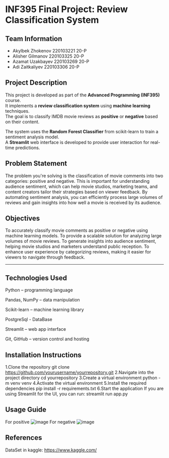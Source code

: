 # INF395 Final Project: Review Classification System

## Team Information

- Akylbek Zhokenov 220103221 20-P
- Alisher Gilmanov 220103325 20-P
- Azamat Uzakbayev 220103269 20-P
- Adi Zaitkaliyev  220103306 20-P

## Project Description

This project is developed as part of the **Advanced Programming (INF395)** course.  
It implements a **review classification system** using **machine learning** techniques.  
The goal is to classify IMDB movie reviews as **positive** or **negative** based on their content.

The system uses the **Random Forest Classifier** from scikit-learn to train a sentiment analysis model.  
A **Streamlit** web interface is developed to provide user interaction for real-time predictions.

## Problem Statement

The problem you're solving is the classification of movie comments into two categories: positive and negative. This is important for understanding audience sentiment, which can help movie studios, marketing teams, and content creators tailor their strategies based on viewer feedback. By automating sentiment analysis, you can efficiently process large volumes of reviews and gain insights into how well a movie is received by its audience.

## Objectives

To accurately classify movie comments as positive or negative using machine learning models.
To provide a scalable solution for analyzing large volumes of movie reviews.
To generate insights into audience sentiment, helping movie studios and marketers understand public reception.
To enhance user experience by categorizing reviews, making it easier for viewers to navigate through feedback.

---

## Technologies Used
Python – programming language

Pandas, NumPy – data manipulation

Scikit-learn – machine learning library

PostgreSql - DataBase

Streamlit – web app interface

Git, GitHub – version control and hosting

## Installation Instructions
1.Clone the repository
git clone https://github.com/yourusername/yourrepository.git
2.Navigate into the project directory
cd yourrepository
3.Create a virtual environment
python -m venv venv
4.Activate the virtual environment
5.Install the required dependencies
pip install -r requirements.txt
6.Start the application If you are using Streamlit for the UI, you can run:
streamlit run app.py

## Usage Guide
For positive
![image](https://github.com/user-attachments/assets/e216ed38-a1d3-4c8a-a012-6eabf463922d)
For negative
![image](https://github.com/user-attachments/assets/b140a02b-a03a-4164-ba22-2396369cc07f)

## References
DataSet in kaggle: https://www.kaggle.com/
